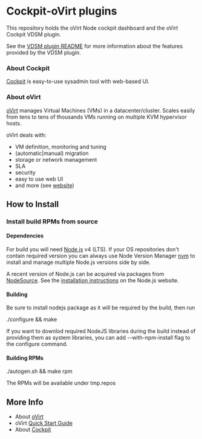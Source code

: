 # Cockpit-oVirt plugins
This repository holds the oVirt Node cockpit dashboard and the oVirt Cockpit VDSM plugin.

See the [VDSM plugin README](vdsm/README.md) for more information about the features provided by the VDSM plugin.

### About Cockpit
[Cockpit](http://cockpit-project.org/) is easy-to-use sysadmin tool with web-based UI.

### About oVirt
[oVirt](http://www.ovirt.org/Home) manages Virtual Machines (VMs) in a datacenter/cluster.
Scales easily from tens to tens of thousands VMs running on multiple KVM hypervisor hosts.

oVirt deals with:
* VM definition, monitoring and tuning
* (automatic|manual) migration
* storage or network management
* SLA
* security
* easy to use web UI
* and more (see [website](http://www.ovirt.org/Home))


## How to Install
### Install build RPMs from source
#### Dependencies
For build you will need [Node.js](https://nodejs.org/) v4 (LTS). If your OS repositories don't contain
required version you can always use Node Version Manager [nvm](https://github.com/creationix/nvm) to
install and manage multiple Node.js versions side by side.

A recent version of Node.js can be acquired via packages from [NodeSource](http://nodesource.com). See the [installation instructions](https://nodejs.org/en/download/package-manager/#enterprise-linux-and-fedora) on the Node.js website.


#### Building

Be sure to install nodejs package as it will be required by the build, then run

./configure && make

If you want to downlod required NodeJS libraries during the build instead of
providing them as system libraries, you can add --with-npm-install flag to
the configure command. 


#### Building RPMs
./autogen.sh && make rpm

The RPMs will be available under tmp.repos


## More Info
* About [oVirt](http://www.ovirt.org/Home)
* oVirt [Quick Start Guide](http://www.ovirt.org/Quick_Start_Guide)
* About [Cockpit](http://cockpit-project.org/)
